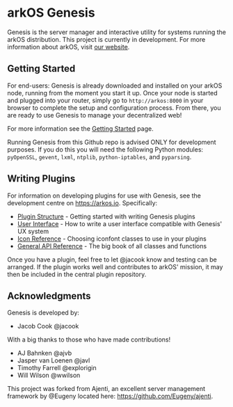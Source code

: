 # arkOS Genesis

Genesis is the server manager and interactive utility for systems running the arkOS distribution. This project is currently in development. For more information about arkOS, visit [our website](https://arkos.io).


## Getting Started
For end-users: Genesis is already downloaded and installed on your arkOS node, running from the moment you start it up. Once your node is started and plugged into your router, simply go to `http://arkos:8000` in your browser to complete the setup and configuration process. From there, you are ready to use Genesis to manage your decentralized web!

For more information see the [Getting Started](http://arkos.io/doc/getting-started/) page.

Running Genesis from this Github repo is advised ONLY for development purposes. If you do this you will need the following Python modules: `pyOpenSSL`, `gevent`, `lxml`, `ntplib`, `python-iptables`, and `pyparsing`.


## Writing Plugins
For information on developing plugins for use with Genesis, see the development centre on https://arkos.io. Specifically:

* [Plugin Structure](http://arkos.io/dev/genesis/plugstruct) - Getting started with writing Genesis plugins
* [User Interface](http://arkos.io/dev/genesis/ux) - How to write a user interface compatible with Genesis' UX system
* [Icon Reference](http://arkos.io/dev/genesis/iconref) - Choosing iconfont classes to use in your plugins
* [General API Reference](http://arkos.io/dev/genesis/api) - The big book of all classes and functions

Once you have a plugin, feel free to let @jacook know and testing can be arranged. If the plugin works well and contributes to arkOS' mission, it may then be included in the central plugin repository.


## Acknowledgments
Genesis is developed by:
* Jacob Cook @jacook

With a big thanks to those who have made contributions!
* AJ Bahnken @ajvb
* Jasper van Loenen @javl
* Timothy Farrell @explorigin
* Will Wilson @wwilson

This project was forked from Ajenti, an excellent server management framework by @Eugeny located here: https://github.com/Eugeny/ajenti.
